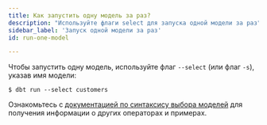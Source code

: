 ```yaml
---
title: Как запустить одну модель за раз?
description: "Используйте флаги select для запуска одной модели за раз"
sidebar_label: 'Запуск одной модели за раз'
id: run-one-model

---
```


Чтобы запустить одну модель, используйте флаг `--select` (или флаг `-s`), указав имя модели:

```shell
$ dbt run --select customers
```

Ознакомьтесь с [документацией по синтаксису выбора моделей](/reference/node-selection/syntax) для получения информации о других операторах и примерах.